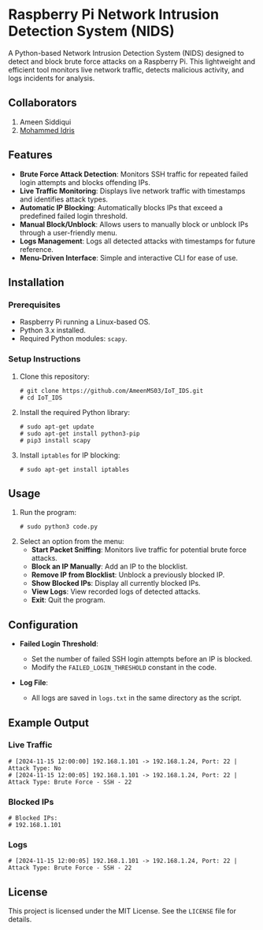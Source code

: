 
# **Raspberry Pi Network Intrusion Detection System (NIDS)**

A Python-based Network Intrusion Detection System (NIDS) designed to detect and block brute force attacks on a Raspberry Pi. This lightweight and efficient tool monitors live network traffic, detects malicious activity, and logs incidents for analysis.

## **Collaborators**
1. Ameen Siddiqui
2. [Mohammed Idris](https://github.com/mczdj) 

## **Features**
- **Brute Force Attack Detection**: Monitors SSH traffic for repeated failed login attempts and blocks offending IPs.
- **Live Traffic Monitoring**: Displays live network traffic with timestamps and identifies attack types.
- **Automatic IP Blocking**: Automatically blocks IPs that exceed a predefined failed login threshold.
- **Manual Block/Unblock**: Allows users to manually block or unblock IPs through a user-friendly menu.
- **Logs Management**: Logs all detected attacks with timestamps for future reference.
- **Menu-Driven Interface**: Simple and interactive CLI for ease of use.



## **Installation**

### **Prerequisites**
- Raspberry Pi running a Linux-based OS.
- Python 3.x installed.
- Required Python modules: `scapy`.

### **Setup Instructions**
1. Clone this repository:
   ```
   # git clone https://github.com/AmeenMS03/IoT_IDS.git
   # cd IoT_IDS
   ```
2. Install the required Python library:
   ```
   # sudo apt-get update
   # sudo apt-get install python3-pip
   # pip3 install scapy
   ```
3. Install `iptables` for IP blocking:
   ```
   # sudo apt-get install iptables
   ```



## **Usage**

1. Run the program:
   ```
   # sudo python3 code.py
   ```
2. Select an option from the menu:
   - **Start Packet Sniffing**: Monitors live traffic for potential brute force attacks.
   - **Block an IP Manually**: Add an IP to the blocklist.
   - **Remove IP from Blocklist**: Unblock a previously blocked IP.
   - **Show Blocked IPs**: Display all currently blocked IPs.
   - **View Logs**: View recorded logs of detected attacks.
   - **Exit**: Quit the program.



## **Configuration**

- **Failed Login Threshold**:
  - Set the number of failed SSH login attempts before an IP is blocked.
  - Modify the `FAILED_LOGIN_THRESHOLD` constant in the code.

- **Log File**:
  - All logs are saved in `logs.txt` in the same directory as the script.



## **Example Output**

### **Live Traffic**
```
# [2024-11-15 12:00:00] 192.168.1.101 -> 192.168.1.24, Port: 22 | Attack Type: No
# [2024-11-15 12:00:05] 192.168.1.101 -> 192.168.1.24, Port: 22 | Attack Type: Brute Force - SSH - 22
```

### **Blocked IPs**
```
# Blocked IPs:
# 192.168.1.101
```

### **Logs**
```
# [2024-11-15 12:00:05] 192.168.1.101 -> 192.168.1.24, Port: 22 | Attack Type: Brute Force - SSH - 22
```

## **License**

This project is licensed under the MIT License. See the `LICENSE` file for details.
